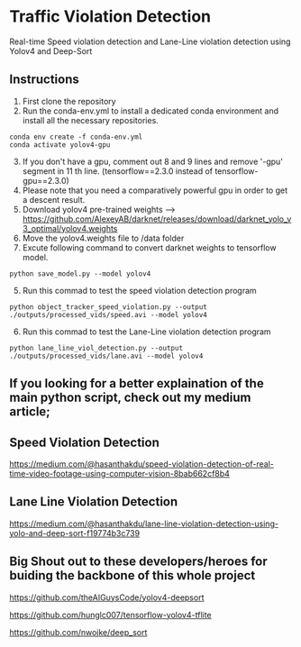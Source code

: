 # Traffic Violation Detection
Real-time Speed violation detection and Lane-Line violation detection using Yolov4 and Deep-Sort
## Instructions
1. First clone the repository
2. Run the conda-env.yml to install a dedicated conda environment and install all the necessary repositories.
```
conda env create -f conda-env.yml
conda activate yolov4-gpu
```
3. If you don't have a gpu, comment out 8 and 9 lines and remove '-gpu' segment in 11 th line. (tensorflow==2.3.0 instead of tensorflow-gpu==2.3.0)
4. Please note that you need a comparatively powerful gpu in order to get a descent result.
3. Download yolov4 pre-trained weights --> https://github.com/AlexeyAB/darknet/releases/download/darknet_yolo_v3_optimal/yolov4.weights 
4. Move the yolov4.weights file to /data folder
5. Excute following command to convert darknet weights to tensorflow model.
```
python save_model.py --model yolov4 
```
5. Run this commad to test the speed violation detection program
```
python object_tracker_speed_violation.py --output ./outputs/processed_vids/speed.avi --model yolov4
```
6. Run this commad to test the Lane-Line violation detection program
```
python lane_line_viol_detection.py --output ./outputs/processed_vids/lane.avi --model yolov4
```


<!-- This is the output you will get if you successfuly ran the speed violation detection program; -->

<!-- <img src="output.gif" width="400" height="200"/> -->

## If you looking for a better explaination of the main python script, check out my medium article;
## Speed Violation Detection
https://medium.com/@hasanthakdu/speed-violation-detection-of-real-time-video-footage-using-computer-vision-8bab662cf8b4

## Lane Line Violation Detection
https://medium.com/@hasanthakdu/lane-line-violation-detection-using-yolo-and-deep-sort-f19774b3c739


## Big Shout out to these developers/heroes for buiding the backbone of this whole project
https://github.com/theAIGuysCode/yolov4-deepsort

https://github.com/hunglc007/tensorflow-yolov4-tflite

https://github.com/nwojke/deep_sort

